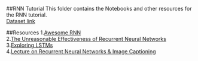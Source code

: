 ##RNN Tutorial 
This folder contains the Notebooks and other resources for the RNN tutorial.<br>
[Dataset link](http://www.gutenberg.org/files/11/11-0.txt)

##Resources
1.[Awesome RNN](https://github.com/kjw0612/awesome-rnn)<br>
2.[The Unreasonable Effectiveness of Recurrent Neural Networks](http://karpathy.github.io/2015/05/21/rnn-effectiveness/)<br>
3.[Exploring LSTMs](http://blog.echen.me/2017/05/30/exploring-lstms/)<br>
4.[Lecture on Recurrent Neural Networks & Image Captioning](https://www.youtube.com/watch?v=iX5V1WpxxkY)<br>

